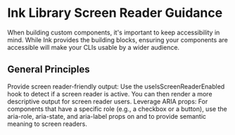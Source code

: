 # Ink Library Screen Reader Guidance

When building custom components, it's important to keep accessibility in mind.
While Ink provides the building blocks, ensuring your components are accessible
will make your CLIs usable by a wider audience.

## General Principles

Provide screen reader-friendly output: Use the useIsScreenReaderEnabled hook to
detect if a screen reader is active. You can then render a more descriptive
output for screen reader users.
Leverage ARIA props: For components that have a specific role (e.g., a checkbox
or a button), use the aria-role, aria-state, and aria-label props on <Box>
and <Text> to provide semantic meaning to screen readers.
